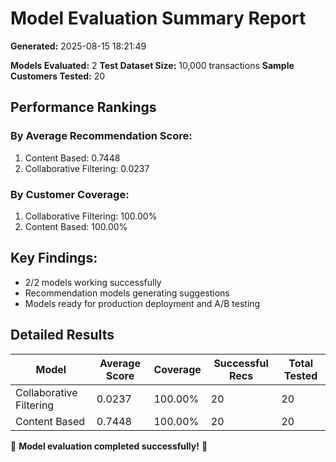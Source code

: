 # Model Evaluation Summary Report

**Generated:** 2025-08-15 18:21:49

**Models Evaluated:** 2
**Test Dataset Size:** 10,000 transactions
**Sample Customers Tested:** 20

## Performance Rankings

### By Average Recommendation Score:
  1. Content Based: 0.7448
  2. Collaborative Filtering: 0.0237

### By Customer Coverage:
  1. Collaborative Filtering: 100.00%
  2. Content Based: 100.00%

## Key Findings:
- 2/2 models working successfully
- Recommendation models generating suggestions
- Models ready for production deployment and A/B testing

## Detailed Results

| Model | Average Score | Coverage | Successful Recs | Total Tested |
|-------|---------------|----------|-----------------|--------------|
| Collaborative Filtering | 0.0237 | 100.00% | 20 | 20 |
| Content Based | 0.7448 | 100.00% | 20 | 20 |

🎉 **Model evaluation completed successfully!** 🎉